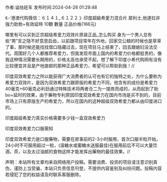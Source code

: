 <p>作者:谥怯妊车 发布时间:2024-04-28 01:29:48</p>
<p>《✅港澳代购薇信：６１４１_６１２２ 》印度超級希愛力混合片 犀利士,他達拉非 強力助勃+有效延時 10顆 數量 正品价格(166元) </p>
									<p>    哪里有可以买到正宗超级希爱力双效片原装正品_怎么购买  身为一个男人总有些“男”言之隐不好意思启齿，以前跟项目常年在外地，回家交公粮的时候也是草草了事，那时候还能找找借口隐藏过去，现在项目马上结束了，回去跟媳妇没法交代。周围好几个人都推荐希爱力，但我发现市面上国内的希爱力价格都挺贵的，像我这种情况需要长期用的，价格太高也承受不起，想了解下印度小希代购网有没有比较便宜并且是产地直邮的那种正品希爱力，希望可以帮助到我！//</p><p></p><p>印度双效希爱力之所以能获得广大消费者的认可也有它的独特之处，为什么要称为希爱力双效片，是因为双效希爱力跟原版的希爱力不同，他含有的成份是希爱力40毫克+60毫克必利劲通过特殊技术将两者合二为一提炼而成的，从而起到了助bo+延时的效果，由于藥物专利原因印度双效希爱力在国内市场是买不到的，目前市场上只有原版生产的希爱力，所以在国内的这种超级双效希爱力都从由印度进口的。</p><p>印度超级希爱力真实价格需要多少钱一盒双效希爱力</p><p>印度双效希爱力口服需知</p><p>印度双效希爱力是口服藥物，需要在房事前的2-3小时服用，首次口服半粒开始，24小时不可服用超过一粒，(温糖水或蜜糖水送服最佳)在服用前后不可以大量饮酒，茶，以及太过油腻的食物这样才能发挥出藥物的最佳效果。//</p><p></p>				声明：本站所有文章均来自网络用户投稿，需要消费、投资的项目请注意识别真伪，谨防上当受骗，本站只负责信息刊登，不提供内容鉴别及纠纷问题。投稿内容若侵犯了您的权益请及时联系客服删除。				
